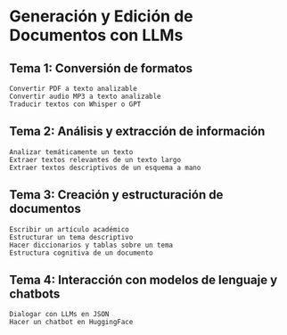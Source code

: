 # Generación y Edición de Documentos con LLMs
## Tema 1: Conversión de formatos	
	Convertir PDF a texto analizable
	Convertir audio MP3 a texto analizable
	Traducir textos con Whisper o GPT
## Tema 2: Análisis y extracción de información	
	Analizar temáticamente un texto
	Extraer textos relevantes de un texto largo
	Extraer textos descriptivos de un esquema a mano
## Tema 3: Creación y estructuración de documentos	
	Escribir un artículo académico
	Estructurar un tema descriptivo
	Hacer diccionarios y tablas sobre un tema
	Estructura cognitiva de un documento
## Tema 4: Interacción con modelos de lenguaje y chatbots	
	Dialogar con LLMs en JSON
	Hacer un chatbot en HuggingFace

